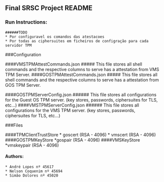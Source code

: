 ## Final SRSC Project README

### Run Instructions:

    ######TODO
    * Por configuravel os comandos das atestacoes
    * Por todas as ciphersuites em ficheiros de configração para cada servidor TPM

###Configuration

####VMSTPMAttestCommands.json
	##### This file stores all shell commands and the respective columns to serve has a attestation from VMS TPM Server.
####GOSTPMAttestCommands.json
	##### This file stores all shell commands and the respective columns to serve has a attestation from GOS TPM Server.

####GOSTPMServerConfig.json
	###### This file stores all configurations for the Guest OS TPM server. (key stores, passwords, ciphersuites for TLS, etc...)
####VMSTPMServerConfig.json
	###### This file stores all configurations for the VMS TPM server. (key stores, passwords, ciphersuites for TLS, etc...)

###Files

####TPMClientTrustStore
	* goscert (RSA - 4096)
	* vmscert (RSA - 4096)
####GOSTPMKeyStore
	*gospair (RSA - 4096)
####VMSKeyStore
	*vmskeypair (RSA - 4096)




#### Authors:

	* André Lopes nº 45617
	* Nelson Coquenim nº 45694
	* Simão Dolores nº 45020